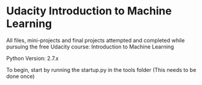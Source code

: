 Udacity Introduction to Machine Learning
==============

All files, mini-projects and final projects attempted and completed while pursuing the free Udacity course: Introduction to Machine Learning


Python Version: 2.7.x


To begin, start by running the startup.py in the tools folder (This needs to be done once)
